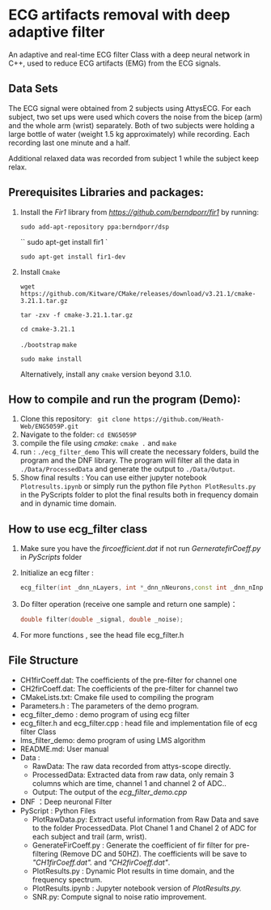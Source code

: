 # ECG artifacts removal with deep adaptive filter

An adaptive and real-time ECG filter Class with a deep neural network in C++, used to reduce ECG artifacts (EMG) from the ECG signals.

## Data Sets

The ECG signal were obtained from 2 subjects using AttysECG. For each subject, two set ups  were used which covers the noise from the bicep (arm) and the whole arm (wrist) separately.  Both of two subjects were holding a large bottle of water (weight 1.5 kg approximately) while recording. Each recording last one minute and a half.

Additional relaxed data was recorded from subject 1 while the subject keep relax.

## Prerequisites Libraries and packages:
1. Install the *Fir1* library from _https://github.com/berndporr/fir1_ by running:

   ` sudo add-apt-repository ppa:berndporr/dsp `

    `` sudo apt-get install fir1 ` 

   ` sudo apt-get install fir1-dev `

2. Install `Cmake`

   `wget https://github.com/Kitware/CMake/releases/download/v3.21.1/cmake-3.21.1.tar.gz`

   `tar -zxv -f cmake-3.21.1.tar.gz`

   `cd cmake-3.21.1`

   `./bootstrap`
   `make`

   `sudo make install`

   Alternatively,  install any `cmake` version beyond 3.1.0.

## How to compile and run the program (Demo):
1. Clone this repository: ` git clone https://github.com/Heath-Web/ENG5059P.git` 
2. Navigate to the folder: `cd ENG5059P`
3. compile the file using *cmake*: `cmake .` and `make`
4. run : `./ecg_filter_demo` 
   This will create the necessary folders, build the program and the DNF library. The program will filter all the data in `./Data/ProcessedData` and generate the output to `./Data/Output`. 
5. Show final results : 
   You can use either jupyter notebook `Plotresults.ipynb` or simply run the python file `Python PlotResults.py` in the PyScripts folder to plot the final results both in frequency domain and in dynamic time domain.

## How to use ecg_filter class

1. Make sure you have the *fircoefficient.dat* if not run *GerneratefirCoeff.py* in *PyScripts* folder

2. Initialize an ecg filter : 

   ```c++
   ecg_filter(int _dnn_nLayers, int *_dnn_nNeurons,const int _dnn_nInputs, int _subject, string _trial);
   ```

3. Do filter operation (receive one sample and return one sample)：

   ```c++
   double filter(double _signal, double _noise);
   ```

4. For more functions , see the head file ecg_filter.h

## File Structure

- CH1firCoeff.dat: The coefficients of the pre-filter for channel one
- CH2firCoeff.dat: The coefficients of the pre-filter for channel two
- CMakeLists.txt: Cmake file used to compiling the program
- Parameters.h : The parameters of the demo program.
- ecg_filter_demo : demo program of using ecg filter 
- ecg_filter.h and ecg_filter.cpp : head file and implementation file of ecg filter Class 
- lms_filter_demo: demo program of using LMS algorithm
- README.md: User manual
- Data :
  - RawData: The raw data recorded from attys-scope directly.
  - ProcessedData: Extracted data from raw data, only remain 3 columns which are time, channel 1 and channel 2 of ADC..
  - Output: The output of the *ecg_filter_demo.cpp*
- DNF ：Deep neuronal Filter
- PyScript : Python Files
  - PlotRawData.py: Extract useful information from Raw Data and save to the folder ProcessedData. Plot Chanel 1 and Chanel 2 of ADC for each subject and trail (arm, wrist).
  - GenerateFirCoeff.py : Generate the coefficient of fir filter for pre-filtering (Remove DC and 50HZ).
    The coefficients will be save to *"CH1firCoeff.dat".* and *"CH2firCoeff.dat"*.
  - PlotResults.py : Dynamic Plot results in time domain, and the frequency spectrum.
  - PlotResults.ipynb : Jupyter notebook version of *PlotResults.py.*
  - SNR.py: Compute signal to noise ratio improvement.

